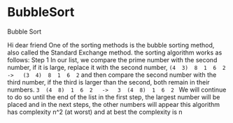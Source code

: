 # BubbleSort
Bubble Sort

Hi dear friend
One of the sorting methods is the bubble sorting method, also called the Standard Exchange method.
the sorting algorithm works as follows:
Step 1 In our list, we compare the prime number with the second number, if it is large, replace it with the second number,
```(4  3)  8  1  6  2   ->   (3  4)  8  1  6  2```
and then compare the second number with the third number, if the third is larger than the second, both remain in their numbers.
```3  (4  8)  1  6  2   ->   3  (4  8)  1  6  2 ```
We will continue to do so until the end of the list
in the first step, the largest number will be placed
and in the next steps, the other numbers will appear
this algorithm has complexity n^2 (at worst)
and at best the complexity is n
